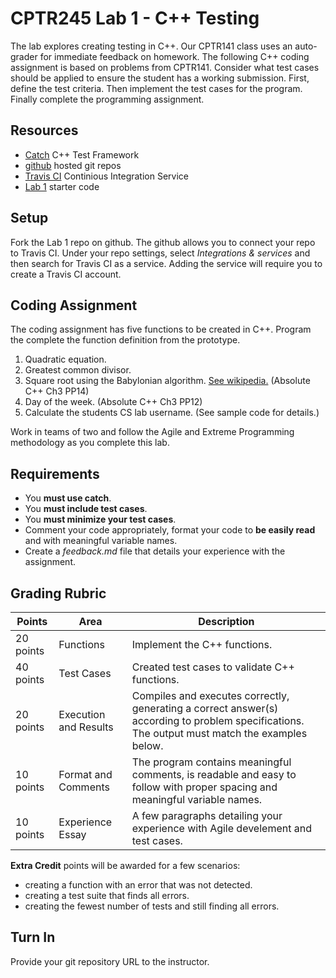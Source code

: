 # CPTR245 Lab 1 - C++ Testing

The lab explores creating testing in C++.
Our CPTR141 class uses an auto-grader for immediate feedback on homework.
The following C++ coding assignment is based on problems from CPTR141.
Consider what test cases should be applied to ensure the student has a working submission.
First, define the test criteria.
Then implement the test cases for the program.
Finally complete the programming assignment.

## Resources

 * [Catch](https://github.com/philsquared/Catch) C++ Test Framework 
 * [github](https://github.com) hosted git repos
 * [Travis CI](https://travis-ci.org) Continious Integration Service
 * [Lab 1](https://github.com/prestoncarman/wwu_cptr245_lab1) starter code 


## Setup

Fork the Lab 1 repo on github.
The github allows you to connect your repo to Travis CI.
Under your repo settings, select _Integrations & services_ and then search for Travis CI as a service.
Adding the service will require you to create a Travis CI account.

## Coding Assignment

The coding assignment has five functions to be created in C++.
Program the complete the function definition from the prototype.

 1. Quadratic equation.
 1. Greatest common divisor.
 1. Square root using the Babylonian algorithm. [See wikipedia.](https://en.wikipedia.org/wiki/Methods_of_computing_square_roots#Babylonian_method) (Absolute C++ Ch3 PP14)
 1. Day of the week. (Absolute C++ Ch3 PP12)
 1. Calculate the students CS lab username. (See sample code for details.)

Work in teams of two and follow the Agile and Extreme Programming methodology as you complete this lab.


## Requirements

 * You __must use catch__.
 * You __must include test cases__.
 * You __must minimize your test cases__.
 * Comment your code appropriately, format your code to __be easily read__ and
     with meaningful variable names.
 * Create a _feedback.md_ file that details your experience with the assignment. 


## Grading Rubric

Points      | Area                  | Description
----------- | --------------------- | ---------------
20 points   | Functions             | Implement the C++ functions. 
40 points   | Test Cases            | Created test cases to validate C++ functions. 
20 points	| Execution and Results | Compiles and executes correctly, generating a correct answer(s) according to problem specifications. The output must match the examples below.
10 points   | Format and Comments   | The program contains meaningful comments, is readable and easy to follow with proper spacing and meaningful variable names. 
10 points   | Experience Essay      | A few paragraphs detailing your experience with Agile develement and test cases.

__Extra Credit__ points will be awarded for a few scenarios:
 * creating a function with an error that was not detected.
 * creating a test suite that finds all errors.
 * creating the fewest number of tests and still finding all errors.


## Turn In

Provide your git repository URL to the instructor.
